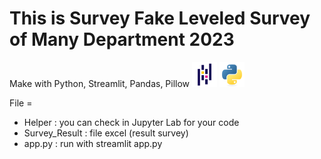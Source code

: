 # This is Survey Fake Leveled Survey of Many Department 2023

Make with Python, Streamlit, Pandas, Pillow
 <img src="https://raw.githubusercontent.com/devicons/devicon/2ae2a900d2f041da66e950e4d48052658d850630/icons/pandas/pandas-original.svg" alt="pandas" width="40" height="40"/> </a> </a> <a href="https://www.python.org" target="_blank" rel="noreferrer"> <img src="https://raw.githubusercontent.com/devicons/devicon/master/icons/python/python-original.svg" alt="python" width="40" height="40"/> </a> </p>

File =
- Helper        : you can check in Jupyter Lab for your code
- Survey_Result : file excel (result survey)
- app.py        : run with streamlit app.py
